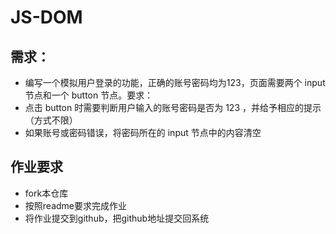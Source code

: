 # JS-DOM

## 需求：
- 编写一个模拟用户登录的功能，正确的账号密码均为123，页面需要两个 input 节点和一个 button 节点。要求：
- 点击 button 时需要判断用户输入的账号密码是否为 123 ，并给予相应的提示（方式不限）
- 如果账号或密码错误，将密码所在的 input 节点中的内容清空

## 作业要求
- fork本仓库
- 按照readme要求完成作业
- 将作业提交到github，把github地址提交回系统
